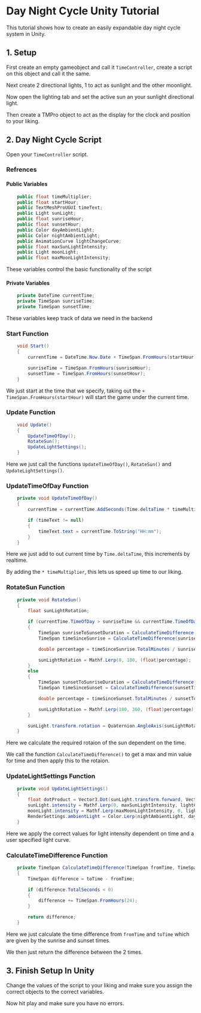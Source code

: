 # Day Night Cycle Unity Tutorial

This tutorial shows how to create an easily expandable day night cycle system in Unity.

## 1. Setup

First create an empty gameobject and call it `TimeController`, create a script on this object and call it the same.

Next create 2 directional lights, 1 to act as sunlight and the other moonlight.

Now open the lighting tab and set the active sun an your sunlight directional light.

Then create a TMPro object to act as the display for the clock and position to your liking.

## 2. Day Night Cycle Script

Open your `TimeController` script.

### Refrences

#### Public Variables

```.cs
    public float timeMultiplier;
    public float startHour;
    public TextMeshProUGUI timeText;
    public Light sunLight;
    public float sunriseHour;
    public float sunsetHour;
    public Color dayAmbientLight;
    public Color nightAmbientLight;
    public AnimationCurve lightChangeCurve;
    public float maxSunLightIntensity;
    public Light moonLight;
    public float maxMoonLightIntensity;
```

These variables control the basic functionality of the script

#### Private Variables

```.cs
    private DateTime currentTime;
    private TimeSpan sunriseTime;
    private TimeSpan sunsetTime;
```

These variables keep track of data we need in the backend

### Start Function

```.cs
    void Start()
    {
        currentTime = DateTime.Now.Date + TimeSpan.FromHours(startHour);

        sunriseTime = TimeSpan.FromHours(sunriseHour);
        sunsetTime = TimeSpan.FromHours(sunsetHour);
    }
```

We just start at the time that we specify, taking out the `+ TimeSpan.FromHours(startHour)` will start the game under the current time.

### Update Function

```.cs
    void Update()
    {
        UpdateTimeOfDay();
        RotateSun();
        UpdateLightSettings();
    }
```

Here we just call the functions `UpdateTimeOfDay()`, `RotateSun()` and `UpdateLightSettings()`.

### UpdateTimeOfDay Function

```.cs
    private void UpdateTimeOfDay()
    {
        currentTime = currentTime.AddSeconds(Time.deltaTime * timeMultiplier);

        if (timeText != null)
        {
            timeText.text = currentTime.ToString("HH:mm");
        }
    }
```

Here we just add to out current time by `Time.deltaTime`, this increments by realtime.

By adding the `* timeMultiplier`, this lets us speed up time to our liking.

### RotateSun Function

```.cs
    private void RotateSun()
    {
        float sunLightRotation;

        if (currentTime.TimeOfDay > sunriseTime && currentTime.TimeOfDay < sunsetTime)
        {
            TimeSpan sunriseToSunsetDuration = CalculateTimeDifference(sunriseTime, sunsetTime);
            TimeSpan timeSinceSunrise = CalculateTimeDifference(sunriseTime, currentTime.TimeOfDay);

            double percentage = timeSinceSunrise.TotalMinutes / sunriseToSunsetDuration.TotalMinutes;

            sunLightRotation = Mathf.Lerp(0, 180, (float)percentage);
        }
        else
        {
            TimeSpan sunsetToSunriseDuration = CalculateTimeDifference(sunsetTime, sunriseTime);
            TimeSpan timeSinceSunset = CalculateTimeDifference(sunsetTime, currentTime.TimeOfDay);

            double percentage = timeSinceSunset.TotalMinutes / sunsetToSunriseDuration.TotalMinutes;

            sunLightRotation = Mathf.Lerp(180, 360, (float)percentage);
        }

        sunLight.transform.rotation = Quaternion.AngleAxis(sunLightRotation, Vector3.right);
    }
```

Here we calculate the required rotaion of the sun dependent on the time.

We call the function `CalculateTimeDifference()` to get a max and min value for time and then apply this to the rotaion.

### UpdateLightSettings Function

```.cs
    private void UpdateLightSettings()
    {
        float dotProduct = Vector3.Dot(sunLight.transform.forward, Vector3.down);
        sunLight.intensity = Mathf.Lerp(0, maxSunLightIntensity, lightChangeCurve.Evaluate(dotProduct));
        moonLight.intensity = Mathf.Lerp(maxMoonLightIntensity, 0, lightChangeCurve.Evaluate(dotProduct));
        RenderSettings.ambientLight = Color.Lerp(nightAmbientLight, dayAmbientLight, lightChangeCurve.Evaluate(dotProduct));
    }
```

Here we apply the correct values for light intensity dependent on time and a user specified light curve.

### CalculateTimeDifference Function

```.cs
    private TimeSpan CalculateTimeDifference(TimeSpan fromTime, TimeSpan toTime)
    {
        TimeSpan difference = toTime - fromTime;

        if (difference.TotalSeconds < 0)
        {
            difference += TimeSpan.FromHours(24);
        }

        return difference;
    }
```

Here we just calculate the time difference from `fromTime` and `toTime` which are given by the sunrise and sunset times.

We then just return the difference between the 2 times.

## 3. Finish Setup In Unity

Change the values of the script to your liking and make sure you assign the correct objects to the correct variables.

Now hit play and make sure you have no errors.